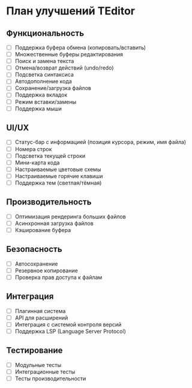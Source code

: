 # План улучшений TEditor

## Функциональность
- [ ] Поддержка буфера обмена (копировать/вставить)
- [ ] Множественные буферы редактирования
- [ ] Поиск и замена текста
- [ ] Отмена/возврат действий (undo/redo)
- [ ] Подсветка синтаксиса
- [ ] Автодополнение кода
- [ ] Сохранение/загрузка файлов
- [ ] Поддержка вкладок
- [ ] Режим вставки/замены
- [ ] Поддержка мыши

## UI/UX
- [ ] Статус-бар с информацией (позиция курсора, режим, имя файла)
- [ ] Номера строк
- [ ] Подсветка текущей строки
- [ ] Мини-карта кода
- [ ] Настраиваемые цветовые схемы
- [ ] Настраиваемые горячие клавиши
- [ ] Поддержка тем (светлая/тёмная)

## Производительность
- [ ] Оптимизация рендеринга больших файлов
- [ ] Асинхронная загрузка файлов
- [ ] Кэширование буфера

## Безопасность
- [ ] Автосохранение
- [ ] Резервное копирование
- [ ] Проверка прав доступа к файлам

## Интеграция
- [ ] Плагинная система
- [ ] API для расширений
- [ ] Интеграция с системой контроля версий
- [ ] Поддержка LSP (Language Server Protocol)

## Тестирование
- [ ] Модульные тесты
- [ ] Интеграционные тесты
- [ ] Тесты производительности 